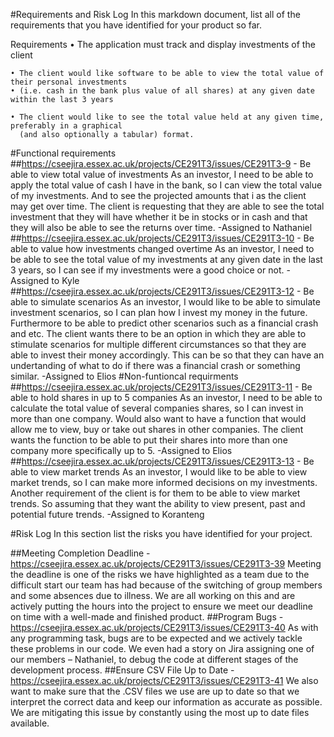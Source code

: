 #Requirements and Risk Log
In this markdown document, list all of the requirements that you have identified for your product so far.

Requirements
    • The application must track and display investments of the client

    • The client would like software to be able to view the total value of their personal investments
    • (i.e. cash in the bank plus value of all shares) at any given date within the last 3 years
      
    • The client would like to see the total value held at any given time, preferably in a graphical
      (and also optionally a tabular) format.

#Functional requirements
##https://cseejira.essex.ac.uk/projects/CE291T3/issues/CE291T3-9 - Be able to view total value of investments
As an investor, I need to be able to apply the total value of cash I have in the bank, so I can view the total value of my investments. And to see the projected amounts that i as the client may get over time.
The client is requesting that they are able to see the total investment that they will have whether it be in stocks or in cash and that they will also be able to see the returns over time. -Assigned to Nathaniel
##https://cseejira.essex.ac.uk/projects/CE291T3/issues/CE291T3-10 - Be able to value how investments changed overtime
As an investor, I need to be able to see the total value of my investments at any given date in the last 3 years, so I can see if my investments were a good choice or not. -Assigned to Kyle
##https://cseejira.essex.ac.uk/projects/CE291T3/issues/CE291T3-12 - Be able to simulate scenarios
As an investor, I would like to be able to simulate investment scenarios, so I can plan how I invest my money in the future. Furthermore to be able to predict other scenarios such as a financial crash and etc.
The client wants there to be an option in which they are able to stimulate scenarios for multiple different circumstances so that they are able to invest their money accordingly. This can be so that they can have an undertanding of what to do if there was a financial crash or something similar. -Assigned to Elios
#Non-funtioncal requirments
##https://cseejira.essex.ac.uk/projects/CE291T3/issues/CE291T3-11 - Be able to hold shares in up to 5 companies
As an investor, I need to be able to calculate the total value of several companies shares, so I can invest in more than one company. Would also want to have a function that would allow me to view, buy or take out shares in other companies.
The client wants the function to be able to put their shares into more than one company more specifically up to 5. -Assigned to Elios
##https://cseejira.essex.ac.uk/projects/CE291T3/issues/CE291T3-13 - Be able to view market trends
As an investor, I would like to be able to view market trends, so I can make more informed decisions on my investments.
Another requirement of the client is for them to be able to view market trends. So assuming that they want the ability to view present, past and potential future trends. -Assigned to Koranteng

#Risk Log
In this section list the risks you have identified for your project.

##Meeting Completion Deadline - https://cseejira.essex.ac.uk/projects/CE291T3/issues/CE291T3-39
Meeting the deadline is one of the risks we have highlighted as a team due to the difficult start our team has had because of the switching of group members and some absences due to illness. We are all working on this and are actively putting the hours into the project to ensure we meet our deadline on time with a well-made and finished product.
##Program Bugs - https://cseejira.essex.ac.uk/projects/CE291T3/issues/CE291T3-40
As with any programming task, bugs are to be expected and we actively tackle these problems in our code. We even had a story on Jira assigning one of our members – Nathaniel, to debug the code at different stages of the development process.
##Ensure CSV File Up to Date - https://cseejira.essex.ac.uk/projects/CE291T3/issues/CE291T3-41
We also want to make sure that the .CSV files we use are up to date so that we interpret the correct data and keep our information as accurate as possible. We are mitigating this issue by constantly using the most up to date files available.